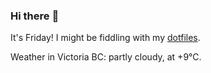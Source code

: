 ### Hi there :wave:

It's Friday! I might be fiddling with my [dotfiles](https://github.com/bewuethr/dotfiles).

Weather in Victoria BC: partly cloudy, at +9°C.
